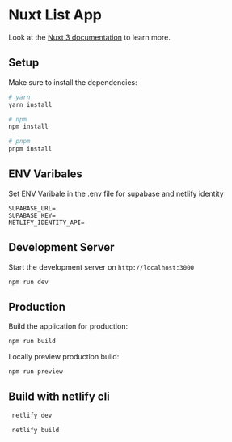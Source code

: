 # Nuxt List App

Look at the [Nuxt 3 documentation](https://nuxt.com/docs/getting-started/introduction) to learn more.

## Setup

Make sure to install the dependencies:

```bash
# yarn
yarn install

# npm
npm install

# pnpm
pnpm install
```
##  ENV Varibales
Set ENV Varibale in the .env file for supabase and netlify identity
```
SUPABASE_URL=
SUPABASE_KEY=
NETLIFY_IDENTITY_API=
```


## Development Server

Start the development server on `http://localhost:3000`

```bash
npm run dev
```

## Production

Build the application for production:

```bash
npm run build
```

Locally preview production build:

```bash
npm run preview
```

## Build with netlify cli

```bash
 netlify dev
```

```bash
 netlify build
```